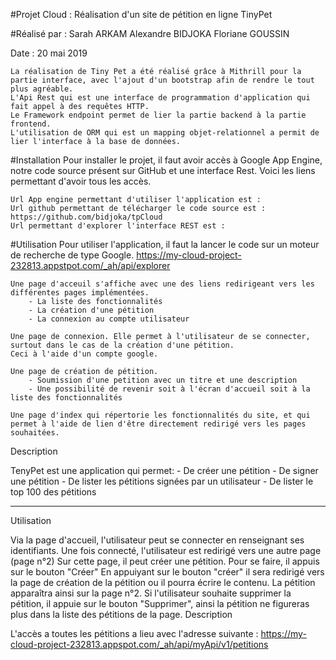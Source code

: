 #Projet Cloud : 
Réalisation d'un site de pétition en ligne TinyPet

#Réalisé par : 
	Sarah ARKAM
	Alexandre BIDJOKA
	Floriane GOUSSIN

Date : 20 mai 2019

	La réalisation de Tiny Pet a été réalisé grâce à Mithrill pour la partie interface, avec l'ajout d'un bootstrap afin de rendre le tout plus agréable.
	L'Api Rest qui est une interface de programmation d'application qui fait appel à des requêtes HTTP.
	Le Framework endpoint permet de lier la partie backend à la partie frontend.
	L'utilisation de ORM qui est un mapping objet-relationnel a permit de lier l'interface à la base de données.



#Installation
Pour installer le projet, il faut avoir accès à Google App Engine, notre code source présent sur GitHub et une interface Rest.
Voici les liens permettant d'avoir tous les accès.

	Url App engine permettant d'utiliser l'application est : 
	Url github permettant de télécharger le code source est : https://github.com/bidjoka/tpCloud
	Url permettant d'explorer l'interface REST est : 


#Utilisation
Pour utiliser l'application, il faut la lancer le code sur un moteur de recherche de type Google. 
https://my-cloud-project-232813.appstpot.com/_ah/api/explorer

	Une page d'acceuil s'affiche avec une des liens redirigeant vers les différentes pages implémentées.
		- La liste des fonctionnalités
		- La création d'une pétition
		- La connexion au compte utilisateur

	Une page de connexion. Elle permet à l'utilisateur de se connecter, surtout dans le cas de la création d'une pétition.
	Ceci à l'aide d'un compte google.

	Une page de création de pétition.
		- Soumission d'une petition avec un titre et une description
		- Une possibilité de revenir soit à l'écran d'accueil soit à la liste des fonctionnalités

	Une page d'index qui répertorie les fonctionnalités du site, et qui permet à l'aide de lien d'être directement redirigé vers les pages souhaitées.



Description 

TenyPet est une application qui permet:
	- De créer une pétition
	- De signer une pétition
	- De lister les pétitions signées par un utilisateur
	- De lister le top 100 des pétitions

---------------------------------------------------------------
Utilisation 

Via la page d'accueil, l'utilisateur peut se connecter en renseignant ses identifiants.
Une fois connecté, l'utilisateur est redirigé vers une autre page (page n°2) 
Sur cette page, il peut créer une pétition. Pour se faire, il appuis sur le bouton "Créer"
En appuiyant sur le bouton "créer" il sera redirigé vers la page de création de la pétition ou 
il pourra écrire le contenu. 
La pétition apparaîtra ainsi sur la page n°2.
Si l'utilisateur souhaite supprimer la pétition, il appuie sur le bouton "Supprimer", ainsi la 
pétition ne figureras plus dans la liste des pétitions de la page. Description 




L'accès a toutes les pétitions a lieu avec l'adresse suivante : 
https://my-cloud-project-232813.appspot.com/_ah/api/myApi/v1/petitions

